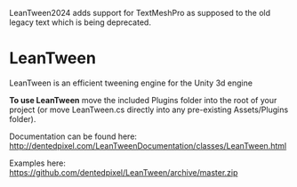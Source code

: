 LeanTween2024 adds support for TextMeshPro as supposed to the old legacy text which is being deprecated.


LeanTween
=========

LeanTween is an efficient tweening engine for the Unity 3d engine

**To use LeanTween** move the included Plugins folder into the root of your project (or move LeanTween.cs directly into any pre-existing Assets/Plugins folder).

Documentation can be found here: http://dentedpixel.com/LeanTweenDocumentation/classes/LeanTween.html

Examples here: https://github.com/dentedpixel/LeanTween/archive/master.zip
